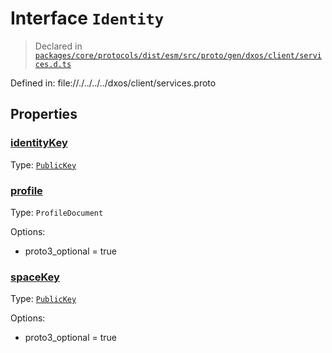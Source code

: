 # Interface `Identity`
> Declared in [`packages/core/protocols/dist/esm/src/proto/gen/dxos/client/services.d.ts`]()

Defined in:
   file://./../../../dxos/client/services.proto

## Properties
### [identityKey]()
Type: <code>[PublicKey](/api/@dxos/react-client/classes/PublicKey)</code>

### [profile]()
Type: <code>ProfileDocument</code>

Options:
  - proto3_optional = true

### [spaceKey]()
Type: <code>[PublicKey](/api/@dxos/react-client/classes/PublicKey)</code>

Options:
  - proto3_optional = true
